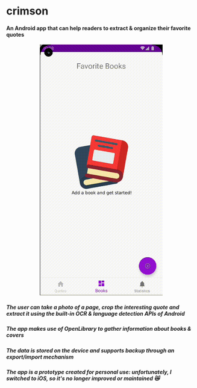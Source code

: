 # crimson

#### An Android app that can help readers to extract & organize their favorite quotes

<p align="center">
  <img src="./demo.gif" />
</p>

##### The user can take a photo of a page, crop the interesting quote and extract it using the built-in OCR & language detection APIs of Android
##### The app makes use of OpenLibrary to gather information about books & covers
##### The data is stored on the device and supports backup through an export/import mechanism
##### The app is a prototype created for personal use: unfortunately, I switched to iOS, so it's no longer improved or maintained 😿
